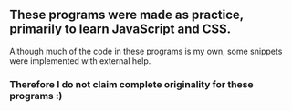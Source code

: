 ## These programs were made as practice, primarily to learn JavaScript and CSS. 
Although much of the code in these programs is my own, some snippets were implemented with external help.
### Therefore I do not claim complete originality for these programs :)

